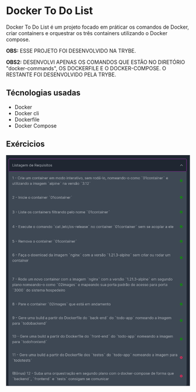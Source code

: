 # Docker To Do List

Docker To Do List é um projeto focado em práticar os comandos de Docker, criar containers e orquestrar os três containers utilizando o Docker compose.

<strong>OBS:</strong> ESSE PROJETO FOI DESENVOLVIDO NA TRYBE.

<strong>OBS2:</strong> DESENVOLVI APENAS OS COMANDOS QUE ESTÃO NO DIRETÓRIO "docker-commands", OS DOCKERFILE E O DOCKER-COMPOSE. O RESTANTE FOI DESENVOLVIDO PELA TRYBE.

## Técnologias usadas
* Docker
* Docker cli
* Dockerfile
* Docker Compose

## Exércicios
<img alt="imagem-requisitos-do-projeto" src="/requisitos.png">
